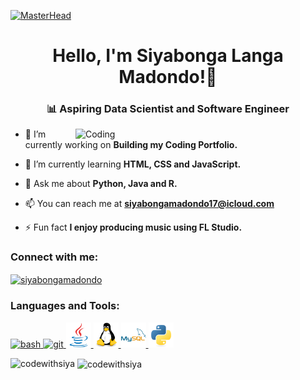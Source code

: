 <!-- Masthead with Banner Image -->
[![MasterHead](https://indoanalytica.com/static/images/bannerr.gif)](https://github.com/codewithsiya)

<!-- Main Heading -->
<h1 align="center">Hello, I'm Siyabonga Langa Madondo!👋</h1>

<!-- Subheading -->
<h3 align="center">📊 Aspiring Data Scientist and Software Engineer</h3>

<!-- Right Aligned Coding GIF -->
<img align="right" alt="Coding" width="400" src="https://cdn.dribbble.com/users/1292677/screenshots/6139167/avento.gif">

<!-- About Me Section -->
- 🔭 I’m currently working on **Building my Coding Portfolio.**

- 🌱 I’m currently learning **HTML, CSS and JavaScript.**

- 💬 Ask me about **Python, Java and R.**

- 📫 You can reach me at **siyabongamadondo17@icloud.com**

- ⚡ Fun fact **I enjoy producing music using FL Studio.**

<!-- Connect With Me Section -->
<h3 align="left">Connect with me:</h3>
<p align="left">
  <a href="https://linkedin.com/in/siyabongamadondo" target="blank">
    <img align="center" src="https://raw.githubusercontent.com/rahuldkjain/github-profile-readme-generator/master/src/images/icons/Social/linked-in-alt.svg" alt="siyabongamadondo" height="30" width="40" />
  </a>
</p>

<!-- Languages and Tools Section -->
<h3 align="left">Languages and Tools:</h3>
<p align="left">
  <a href="https://www.gnu.org/software/bash/" target="_blank" rel="noreferrer">
    <img src="https://www.vectorlogo.zone/logos/gnu_bash/gnu_bash-icon.svg" alt="bash" width="40" height="40"/>
  </a> 
  <a href="https://git-scm.com/" target="_blank" rel="noreferrer">
    <img src="https://www.vectorlogo.zone/logos/git-scm/git-scm-icon.svg" alt="git" width="40" height="40"/>
  </a> 
  <a href="https://www.java.com" target="_blank" rel="noreferrer">
    <img src="https://raw.githubusercontent.com/devicons/devicon/master/icons/java/java-original.svg" alt="java" width="40" height="40"/>
  </a> 
  <a href="https://www.linux.org/" target="_blank" rel="noreferrer">
    <img src="https://raw.githubusercontent.com/devicons/devicon/master/icons/linux/linux-original.svg" alt="linux" width="40" height="40"/>
  </a> 
  <a href="https://www.mysql.com/" target="_blank" rel="noreferrer">
    <img src="https://raw.githubusercontent.com/devicons/devicon/master/icons/mysql/mysql-original-wordmark.svg" alt="mysql" width="40" height="40"/>
  </a> 
  <a href="https://www.python.org" target="_blank" rel="noreferrer">
    <img src="https://raw.githubusercontent.com/devicons/devicon/master/icons/python/python-original.svg" alt="python" width="40" height="40"/>
  </a>
</p>

<!-- GitHub Stats -->
<p><img align="left" src="https://github-readme-stats.vercel.app/api/top-langs?username=codewithsiya&show_icons=true&locale=en&layout=compact" alt="codewithsiya" /></p>

<p>&nbsp;<img align="center" src="https://github-readme-stats.vercel.app/api?username=codewithsiya&show_icons=true&locale=en" alt="codewithsiya" /></p>
